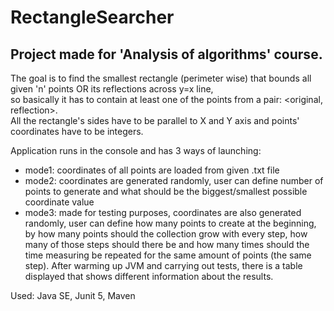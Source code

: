 # RectangleSearcher
Project made for 'Analysis of algorithms' course.
-----------------------------------------------------
The goal is to find the smallest rectangle (perimeter wise) that bounds all given 'n' points OR its reflections across y=x line, </br>
so basically it has to contain at least one of the points from a pair: <original, reflection>. </br>
All the rectangle's sides have to be parallel to X and Y axis and points' coordinates have to be integers.

Application runs in the console and has 3 ways of launching: </br>
- mode1: coordinates of all points are loaded from given .txt file </br>
- mode2: coordinates are generated randomly, user can define number of points to generate and what should be the biggest/smallest possible coordinate value
- mode3: made for testing purposes, coordinates are also generated randomly, user can define how many points to create at the beginning,
         by how many points should the collection grow with every step, how many of those steps should there be and how many times
         should the time measuring be repeated for the same amount of points (the same step). After warming up JVM and carrying out tests,
         there is a table displayed that shows different information about the results.

Used:
Java SE, Junit 5, Maven 
